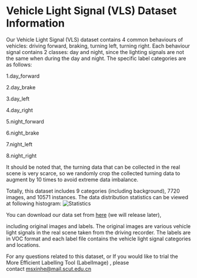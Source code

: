 # Vehicle Light Signal (VLS) Dataset Information


Our Vehicle Light Signal (VLS) dataset contains 4 common behaviours of vehicles: driving forward, braking, turning left, turning right. Each behaviour signal contains 2 classes: day and night, since the lighting signals are not the same when during the day and night. The specific label categories are as follows:

1.day_forward

2.day_brake

3.day_left

4.day_right

5.night_forward

6.night_brake

7.night_left

8.night_right

It should be noted that, the turning data that can be collected in the real scene is very scarce, so we randomly crop the collected turning data to augment by 10 times to avoid extreme data imbalance.

Totally, this dataset includes 9 categories (including background), 7720 images, and 10571 instances. The data distribution statistics can be viewed at following histogram:
![Statistics](https://github.com/scutDACIM/Vehicle-Light-Signal-VLS-Dataset/blob/master/Statistics.png)

You can download our data set from [here](https://github.com/scutDACIM/Vehicle-Light-Signal-Dataset) (we will release later), 

including original images and labels. The original images are various vehicle light signals in the real scene taken from the driving recorder. The labels are in VOC format and each label file contains the vehicle light signal categories and locations.

For any questions related to this dataset, or If you would like to trial the More Efficient Labelling Tool (LabelImage) , please contact msxinhe@mail.scut.edu.cn
